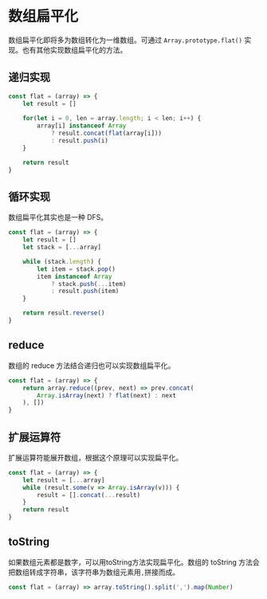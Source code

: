 # 数组扁平化

数组扁平化即将多为数组转化为一维数组。可通过 `Array.prototype.flat()` 实现。也有其他实现数组扁平化的方法。

## 递归实现

```js
const flat = (array) => {
    let result = []
    
    for(let i = 0, len = array.length; i < len; i++) {
        array[i] instanceof Array
            ? result.concat(flat(array[i]))
            : result.push(i)
    }

    return result
}
```

## 循环实现

数组扁平化其实也是一种 DFS。

```js
const flat = (array) => {
    let result = []
    let stack = [...array]

    while (stack.length) {
        let item = stack.pop()
        item instanceof Array
            ? stack.push(...item)
            : result.push(item)
    }

    return result.reverse()
}
```

## reduce

数组的 reduce 方法结合递归也可以实现数组扁平化。

```js
const flat = (array) => {
    return array.reduce((prev, next) => prev.concat(
        Array.isArray(next) ? flat(next) : next
    ), [])
}
```

## 扩展运算符

扩展运算符能展开数组，根据这个原理可以实现扁平化。

```js
const flat = (array) => {
    let result = [...array]
    while (result.some(v => Array.isArray(v))) {
        result = [].concat(...result)
    }
    return result
}
```

## toString

如果数组元素都是数字，可以用toString方法实现扁平化。数组的 toString 方法会把数组转成字符串，该字符串为数组元素用`,`拼接而成。

```js
const flat = (array) => array.toString().split(',').map(Number)
```